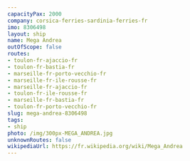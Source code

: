 ```yaml
---
capacityPax: 2000
company: corsica-ferries-sardinia-ferries-fr
imo: 8306498
layout: ship
name: Mega Andrea
outOfScope: false
routes:
- toulon-fr-ajaccio-fr
- toulon-fr-bastia-fr
- marseille-fr-porto-vecchio-fr
- marseille-fr-ile-rousse-fr
- marseille-fr-ajaccio-fr
- toulon-fr-ile-rousse-fr
- marseille-fr-bastia-fr
- toulon-fr-porto-vecchio-fr
slug: mega-andrea-8306498
tags:
- ship
photo: /img/300px-MEGA_ANDREA.jpg
unknownRoutes: false
wikipediaUrl: https://fr.wikipedia.org/wiki/Mega_Andrea
---
```

